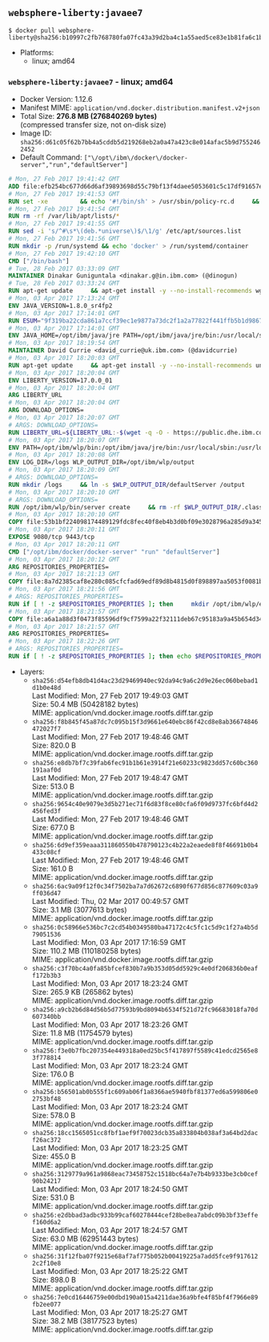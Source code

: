 ## `websphere-liberty:javaee7`

```console
$ docker pull websphere-liberty@sha256:b10997c2fb768780fa07fc43a39d2ba4c1a55aed5ce83e1b81fa6c1bebecbf32
```

-	Platforms:
	-	linux; amd64

### `websphere-liberty:javaee7` - linux; amd64

-	Docker Version: 1.12.6
-	Manifest MIME: `application/vnd.docker.distribution.manifest.v2+json`
-	Total Size: **276.8 MB (276840269 bytes)**  
	(compressed transfer size, not on-disk size)
-	Image ID: `sha256:d61c05f62b7bb4a5cddb5d219268eb2a0a47a423c8e014afac5b9d7552462452`
-	Default Command: `["\/opt\/ibm\/docker\/docker-server","run","defaultServer"]`

```dockerfile
# Mon, 27 Feb 2017 19:41:42 GMT
ADD file:efb254bc677d66d6af39893698d55c79bf13f4daee5053601c5c17df91657e6e in / 
# Mon, 27 Feb 2017 19:41:53 GMT
RUN set -xe 		&& echo '#!/bin/sh' > /usr/sbin/policy-rc.d 	&& echo 'exit 101' >> /usr/sbin/policy-rc.d 	&& chmod +x /usr/sbin/policy-rc.d 		&& dpkg-divert --local --rename --add /sbin/initctl 	&& cp -a /usr/sbin/policy-rc.d /sbin/initctl 	&& sed -i 's/^exit.*/exit 0/' /sbin/initctl 		&& echo 'force-unsafe-io' > /etc/dpkg/dpkg.cfg.d/docker-apt-speedup 		&& echo 'DPkg::Post-Invoke { "rm -f /var/cache/apt/archives/*.deb /var/cache/apt/archives/partial/*.deb /var/cache/apt/*.bin || true"; };' > /etc/apt/apt.conf.d/docker-clean 	&& echo 'APT::Update::Post-Invoke { "rm -f /var/cache/apt/archives/*.deb /var/cache/apt/archives/partial/*.deb /var/cache/apt/*.bin || true"; };' >> /etc/apt/apt.conf.d/docker-clean 	&& echo 'Dir::Cache::pkgcache ""; Dir::Cache::srcpkgcache "";' >> /etc/apt/apt.conf.d/docker-clean 		&& echo 'Acquire::Languages "none";' > /etc/apt/apt.conf.d/docker-no-languages 		&& echo 'Acquire::GzipIndexes "true"; Acquire::CompressionTypes::Order:: "gz";' > /etc/apt/apt.conf.d/docker-gzip-indexes 		&& echo 'Apt::AutoRemove::SuggestsImportant "false";' > /etc/apt/apt.conf.d/docker-autoremove-suggests
# Mon, 27 Feb 2017 19:41:54 GMT
RUN rm -rf /var/lib/apt/lists/*
# Mon, 27 Feb 2017 19:41:55 GMT
RUN sed -i 's/^#\s*\(deb.*universe\)$/\1/g' /etc/apt/sources.list
# Mon, 27 Feb 2017 19:41:56 GMT
RUN mkdir -p /run/systemd && echo 'docker' > /run/systemd/container
# Mon, 27 Feb 2017 19:42:10 GMT
CMD ["/bin/bash"]
# Tue, 28 Feb 2017 03:33:09 GMT
MAINTAINER Dinakar Guniguntala <dinakar.g@in.ibm.com> (@dinogun)
# Tue, 28 Feb 2017 03:33:24 GMT
RUN apt-get update     && apt-get install -y --no-install-recommends wget ca-certificates     && rm -rf /var/lib/apt/lists/*
# Mon, 03 Apr 2017 17:13:24 GMT
ENV JAVA_VERSION=1.8.0_sr4fp2
# Mon, 03 Apr 2017 17:14:01 GMT
RUN ESUM="9f319ba22cda861a7ccf39ec1e9877a73dc2f1a2a77822f441ffb5b1d9867f16"     && BASE_URL="https://public.dhe.ibm.com/ibmdl/export/pub/systems/cloud/runtimes/java/meta/"     && YML_FILE="jre/linux/x86_64/index.yml"     && wget -q -U UA_IBM_JAVA_Docker -O /tmp/index.yml $BASE_URL/$YML_FILE     && JAVA_URL=$(cat /tmp/index.yml | sed -n '/'$JAVA_VERSION'/{n;p}' | sed -n 's/\s*uri:\s//p' | tr -d '\r')     && wget -q -U UA_IBM_JAVA_Docker -O /tmp/ibm-java.bin $JAVA_URL     && echo "$ESUM  /tmp/ibm-java.bin" | sha256sum -c -     && echo "INSTALLER_UI=silent" > /tmp/response.properties     && echo "USER_INSTALL_DIR=/opt/ibm/java" >> /tmp/response.properties     && echo "LICENSE_ACCEPTED=TRUE" >> /tmp/response.properties     && mkdir -p /opt/ibm     && chmod +x /tmp/ibm-java.bin     && /tmp/ibm-java.bin -i silent -f /tmp/response.properties     && rm -f /tmp/response.properties     && rm -f /tmp/index.yml     && rm -f /tmp/ibm-java.bin
# Mon, 03 Apr 2017 17:14:01 GMT
ENV JAVA_HOME=/opt/ibm/java/jre PATH=/opt/ibm/java/jre/bin:/usr/local/sbin:/usr/local/bin:/usr/sbin:/usr/bin:/sbin:/bin
# Mon, 03 Apr 2017 18:19:54 GMT
MAINTAINER David Currie <david_currie@uk.ibm.com> (@davidcurrie)
# Mon, 03 Apr 2017 18:20:03 GMT
RUN apt-get update     && apt-get install -y --no-install-recommends unzip     && rm -rf /var/lib/apt/lists/*
# Mon, 03 Apr 2017 18:20:04 GMT
ENV LIBERTY_VERSION=17.0.0_01
# Mon, 03 Apr 2017 18:20:04 GMT
ARG LIBERTY_URL
# Mon, 03 Apr 2017 18:20:04 GMT
ARG DOWNLOAD_OPTIONS=
# Mon, 03 Apr 2017 18:20:07 GMT
# ARGS: DOWNLOAD_OPTIONS=
RUN LIBERTY_URL=${LIBERTY_URL:-$(wget -q -O - https://public.dhe.ibm.com/ibmdl/export/pub/software/websphere/wasdev/downloads/wlp/index.yml  | grep $LIBERTY_VERSION -A 6 | sed -n 's/\s*kernel:\s//p' | tr -d '\r' )}      && wget $DOWNLOAD_OPTIONS $LIBERTY_URL -U UA-IBM-WebSphere-Liberty-Docker -O /tmp/wlp.zip     && unzip -q /tmp/wlp.zip -d /opt/ibm     && rm /tmp/wlp.zip
# Mon, 03 Apr 2017 18:20:07 GMT
ENV PATH=/opt/ibm/wlp/bin:/opt/ibm/java/jre/bin:/usr/local/sbin:/usr/local/bin:/usr/sbin:/usr/bin:/sbin:/bin
# Mon, 03 Apr 2017 18:20:08 GMT
ENV LOG_DIR=/logs WLP_OUTPUT_DIR=/opt/ibm/wlp/output
# Mon, 03 Apr 2017 18:20:09 GMT
# ARGS: DOWNLOAD_OPTIONS=
RUN mkdir /logs     && ln -s $WLP_OUTPUT_DIR/defaultServer /output     && ln -s /opt/ibm/wlp/usr/servers/defaultServer /config
# Mon, 03 Apr 2017 18:20:10 GMT
# ARGS: DOWNLOAD_OPTIONS=
RUN /opt/ibm/wlp/bin/server create     && rm -rf $WLP_OUTPUT_DIR/.classCache /output/workarea
# Mon, 03 Apr 2017 18:20:10 GMT
COPY file:53b1bf224098174489129fdc8fec40f8eb4b3d0bf09e3028796a285d9a3457f1 in /opt/ibm/docker/ 
# Mon, 03 Apr 2017 18:20:11 GMT
EXPOSE 9080/tcp 9443/tcp
# Mon, 03 Apr 2017 18:20:11 GMT
CMD ["/opt/ibm/docker/docker-server" "run" "defaultServer"]
# Mon, 03 Apr 2017 18:20:12 GMT
ARG REPOSITORIES_PROPERTIES=
# Mon, 03 Apr 2017 18:21:13 GMT
COPY file:8a7d2385caf8e280c085cfcfad69edf89d8b4815d0f898897aa5053f0081bf61 in /config/ 
# Mon, 03 Apr 2017 18:21:56 GMT
# ARGS: REPOSITORIES_PROPERTIES=
RUN if [ ! -z $REPOSITORIES_PROPERTIES ]; then     mkdir /opt/ibm/wlp/etc/     echo $REPOSITORIES_PROPERTIES > /opt/ibm/wlp/etc/repositories.properties;   fi   && installUtility install --acceptLicense     appSecurity-2.0 bluemixUtility-1.0 collectiveMember-1.0 ldapRegistry-3.0     localConnector-1.0 microProfile-1.0 monitor-1.0 restConnector-1.0     requestTiming-1.0 restConnector-2.0 sessionDatabase-1.0 ssl-1.0     webCache-1.0 webProfile-7.0   && if [ ! -z $REPOSITORIES_PROPERTIES ]; then rm /opt/ibm/wlp/etc/repositories.properties; fi   && rm -rf /output/workarea /output/logs
# Mon, 03 Apr 2017 18:21:57 GMT
COPY file:a6a1a88d3f0473f85596df9cf7599a22f32111deb67c95183a9a45b654d347eb in /config/ 
# Mon, 03 Apr 2017 18:21:57 GMT
ARG REPOSITORIES_PROPERTIES=
# Mon, 03 Apr 2017 18:22:26 GMT
# ARGS: REPOSITORIES_PROPERTIES=
RUN if [ ! -z $REPOSITORIES_PROPERTIES ]; then echo $REPOSITORIES_PROPERTIES > /opt/ibm/wlp/etc/repositories.properties; fi     && installUtility install --acceptLicense appSecurityClient-1.0 javaee-7.0 javaeeClient-7.0     && if [ ! -z $REPOSITORIES_PROPERTIES ] ; then rm /opt/ibm/wlp/etc/repositories.properties; fi     && rm -rf /output/workarea /output/logs
```

-	Layers:
	-	`sha256:d54efb8db41d4ac23d29469940ec92da94c9a6c2d9e26ec060bebad1d1b0e48d`  
		Last Modified: Mon, 27 Feb 2017 19:49:03 GMT  
		Size: 50.4 MB (50428182 bytes)  
		MIME: application/vnd.docker.image.rootfs.diff.tar.gzip
	-	`sha256:f8b845f45a87dc7c095b15f3d9661e640ebc86f42cd8e8ab36674846472027f7`  
		Last Modified: Mon, 27 Feb 2017 19:48:46 GMT  
		Size: 820.0 B  
		MIME: application/vnd.docker.image.rootfs.diff.tar.gzip
	-	`sha256:e8db7bf7c39fab6fec91b1b61e3914f21e60233c9823dd57c60bc360191aaf0d`  
		Last Modified: Mon, 27 Feb 2017 19:48:47 GMT  
		Size: 513.0 B  
		MIME: application/vnd.docker.image.rootfs.diff.tar.gzip
	-	`sha256:9654c40e9079e3d5b271ec71f6d83f8ce80cfa6f09d9737fc6bfd4d2456fed3f`  
		Last Modified: Mon, 27 Feb 2017 19:48:46 GMT  
		Size: 677.0 B  
		MIME: application/vnd.docker.image.rootfs.diff.tar.gzip
	-	`sha256:6d9ef359eaaa311860550b478790123c4b22a2eaede8f8f46691b0b4433c08cf`  
		Last Modified: Mon, 27 Feb 2017 19:48:46 GMT  
		Size: 161.0 B  
		MIME: application/vnd.docker.image.rootfs.diff.tar.gzip
	-	`sha256:6ac9a09f12f0c34f7502ba7a7d62672c6890f677d856c877609c03a9ff036d47`  
		Last Modified: Thu, 02 Mar 2017 00:49:57 GMT  
		Size: 3.1 MB (3077613 bytes)  
		MIME: application/vnd.docker.image.rootfs.diff.tar.gzip
	-	`sha256:0c58966e536bc7c2cd54b0349580ba47172c4c5fc1c5d9c1f27a4b5d79051536`  
		Last Modified: Mon, 03 Apr 2017 17:16:59 GMT  
		Size: 110.2 MB (110180258 bytes)  
		MIME: application/vnd.docker.image.rootfs.diff.tar.gzip
	-	`sha256:c3f70bc4a0fa85bfcef830b7a9b353d05dd5929c4e0df206836b0eaff172b3b3`  
		Last Modified: Mon, 03 Apr 2017 18:23:24 GMT  
		Size: 265.9 KB (265862 bytes)  
		MIME: application/vnd.docker.image.rootfs.diff.tar.gzip
	-	`sha256:a9cb2b6d84d56b5d77593b9bd8094b6534f521d72fc96683018fa70d607340bb`  
		Last Modified: Mon, 03 Apr 2017 18:23:26 GMT  
		Size: 11.8 MB (11754579 bytes)  
		MIME: application/vnd.docker.image.rootfs.diff.tar.gzip
	-	`sha256:f3e0b7fbc207354e449318a0ed25bc5f417897f5589c41edcd2565e83f778814`  
		Last Modified: Mon, 03 Apr 2017 18:23:24 GMT  
		Size: 176.0 B  
		MIME: application/vnd.docker.image.rootfs.diff.tar.gzip
	-	`sha256:b56501ab0b555f1c609ab06f1a8366ae5940fbf81377ed6a599806e02753bf48`  
		Last Modified: Mon, 03 Apr 2017 18:23:24 GMT  
		Size: 578.0 B  
		MIME: application/vnd.docker.image.rootfs.diff.tar.gzip
	-	`sha256:18cc1565051cc8fbf1aef9f70023dcb35a833804b038af3a64bd2dacf26ac372`  
		Last Modified: Mon, 03 Apr 2017 18:23:25 GMT  
		Size: 455.0 B  
		MIME: application/vnd.docker.image.rootfs.diff.tar.gzip
	-	`sha256:3129779a961a9868eac73458752c1518bc64a7e7b4b9333be3cb0cef90b24217`  
		Last Modified: Mon, 03 Apr 2017 18:24:50 GMT  
		Size: 531.0 B  
		MIME: application/vnd.docker.image.rootfs.diff.tar.gzip
	-	`sha256:e2dbbad3adbc933b99caf60278444cef28be8ea7abdc09b3bf33effef160d6a2`  
		Last Modified: Mon, 03 Apr 2017 18:24:57 GMT  
		Size: 63.0 MB (62951443 bytes)  
		MIME: application/vnd.docker.image.rootfs.diff.tar.gzip
	-	`sha256:31f12fba07f9215e68af7af775b052b00419225a7add5fce9f9176122c2f10e8`  
		Last Modified: Mon, 03 Apr 2017 18:25:22 GMT  
		Size: 898.0 B  
		MIME: application/vnd.docker.image.rootfs.diff.tar.gzip
	-	`sha256:7e0cd16446759e00dbd190a015a4211dae36a9bfe4f85bf4f7966e89fb2ee077`  
		Last Modified: Mon, 03 Apr 2017 18:25:27 GMT  
		Size: 38.2 MB (38177523 bytes)  
		MIME: application/vnd.docker.image.rootfs.diff.tar.gzip
